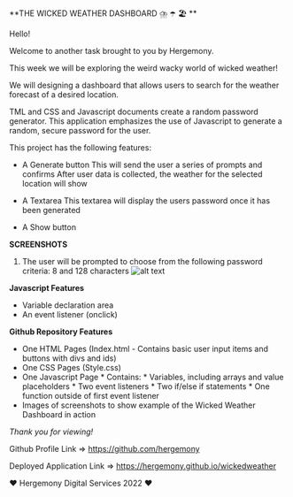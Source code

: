 **THE WICKED WEATHER DASHBOARD ⛈️ ☂️ 🏖️ **

Hello!

Welcome to another task brought to you by Hergemony.

This week we will be exploring the weird wacky world of wicked weather!

We will designing  a dashboard that allows users to search for the weather forecast of a desired location.

TML and CSS and Javascript documents create a random password generator. This application emphasizes the use of Javascript to generate a random, secure password for the user.

This project has the following features:

- A Generate button
This will send the user a series of prompts and confirms
After user data is collected, the weather for the selected location will show

- A Textarea
This textarea will display the users password once it has been generated

- A Show button



**SCREENSHOTS**
1) The user will be prompted to choose from the following password criteria: 8 and 128 characters
![alt text](https://github.com/hergemony/wickedweather?raw=true)

**Javascript Features**
- Variable declaration area
- An event listener (onclick) 


**Github Repository Features**
- One HTML Pages (Index.html - Contains basic user input items and buttons with divs and ids)
- One CSS Pages (Style.css)
- One Javascript Page * Contains: * Variables, including arrays and value placeholders * Two event listeners * Two if/else if statements * One function outside of first event listener
- Images of screenshots to show example of the Wicked Weather Dashboard in action


*Thank you for viewing!*

Github Profile Link => https://github.com/hergemony

Deployed Application Link => https://hergemony.github.io/wickedweather


❤ Hergemony Digital Services 2022 ❤

